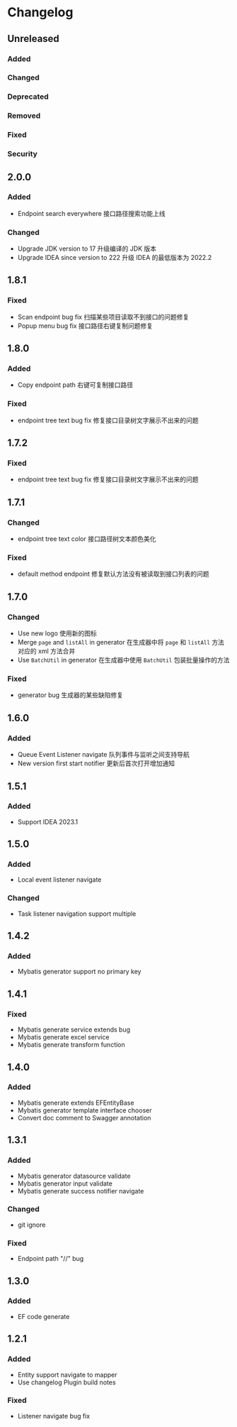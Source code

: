 # Changelog

## Unreleased

### Added

### Changed

### Deprecated

### Removed

### Fixed

### Security

## 2.0.0

### Added
- Endpoint search everywhere 接口路径搜索功能上线

### Changed
- Upgrade JDK version to 17 升级编译的 JDK 版本
- Upgrade IDEA since version to 222 升级 IDEA 的最低版本为 2022.2

## 1.8.1

### Fixed
- Scan endpoint bug fix 扫描某些项目读取不到接口的问题修复
- Popup menu bug fix 接口路径右键复制问题修复

## 1.8.0

### Added
- Copy endpoint path 右键可复制接口路径

### Fixed
- endpoint tree text bug fix 修复接口目录树文字展示不出来的问题

## 1.7.2

### Fixed
- endpoint tree text bug fix 修复接口目录树文字展示不出来的问题

## 1.7.1

### Changed
- endpoint tree text color 接口路径树文本颜色美化

### Fixed
- default method endpoint 修复默认方法没有被读取到接口列表的问题

## 1.7.0

### Changed
- Use new logo 使用新的图标
- Merge `page` and `listAll` in generator 在生成器中将 `page` 和 `listAll` 方法对应的 xml 方法合并
- Use `BatchUtil` in generator 在生成器中使用 `BatchUtil` 包装批量操作的方法

### Fixed
- generator bug 生成器的某些缺陷修复

## 1.6.0

### Added
- Queue Event Listener navigate 队列事件与监听之间支持导航
- New version first start notifier 更新后首次打开增加通知

## 1.5.1

### Added
- Support IDEA 2023.1

## 1.5.0

### Added
- Local event listener navigate

### Changed
- Task listener navigation support multiple

## 1.4.2

### Added
- Mybatis generator support no primary key

## 1.4.1

### Fixed
- Mybatis generate service extends bug
- Mybatis generate excel service
- Mybatis generate transform function

## 1.4.0

### Added
- Mybatis generate extends EFEntityBase
- Mybatis generator template interface chooser
- Convert doc comment to Swagger annotation

## 1.3.1

### Added
- Mybatis generator datasource validate
- Mybatis generator input validate
- Mybatis generate success notifier navigate

### Changed
- git ignore

### Fixed
- Endpoint path "//" bug

## 1.3.0

### Added
- EF code generate

## 1.2.1

### Added
- Entity support navigate to mapper
- Use changelog Plugin build notes

### Fixed
- Listener navigate bug fix
